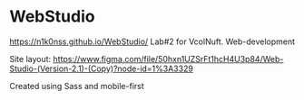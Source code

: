 # WebStudio
https://n1k0nss.github.io/WebStudio/
Lab#2 for VcolNuft. Web-development

Site layout: https://www.figma.com/file/50hxn1UZSrFt1hcH4U3p84/Web-Studio-(Version-2.1)-(Copy)?node-id=1%3A3329

Created using Sass and mobile-first
